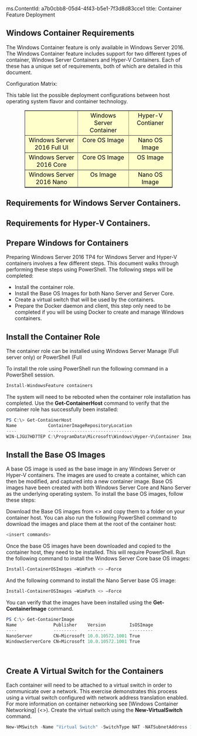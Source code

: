 ms.ContentId: a7b0cbb8-05d4-4f43-b5e1-7f3d8d83cce1
title: Container Feature Deployment

## Windows Container Requirements

The Windows Container feature is only available in Windows Server 2016. The Windows Container feature includes support for two different types of container, Windows Server Containers and Hyper-V Containers. Each of these has a unique set of requirements, both of which are detailed in this document.

Configuration Matrix:

This table list the possible deployment configurations between host operating system flavor and container technology.  


<center>
<table border="1" style="background-color:FFFFCC;border-collapse:collapse;border:1px solid FFCC00;color:000000;width:80%" cellpadding="15" cellspacing="3">
<tr valign="top">
<td></td>
<td><center>Windows Server Container</center></td>
<td><center>Hyper-V Contianer</center></td>
<tr>
<tr valign="top">
<td><center>Windows Server 2016 Full UI</center></td>
<td><center>Core OS Image</center></td>
<td><center>Nano OS Image</center></td>
<tr>
<tr valign="top">
<td><center>Windows Server 2016 Core</center></td>
<td><center>Core OS Image</center></td>
<td><center> OS Image</center></td>
<tr>
<tr valign="top">
<td><center>Windows Server 2016 Nano</center></td>
<td><center> Os Image</center></td>
<td><center>Nano OS Image</center></td>
<tr>
</table>
</center>


## Requirements for Windows Server Containers.

## Requirements for Hyper-V Containers.

## Prepare Windows for Containers

Preparing Windows Server 2016 TP4 for Windows Server and Hyper-V containers involves a few different steps. This document walks through performing these steps using PowerShell. The following steps will be completed:

- Install the container role.
- Install the Base OS Images for both Nano Server and Server Core.
- Create a virtual switch that will be used by the containers.
- Prepare the Docker daemon and client, this step only need to be completed if you will be using Docker to create and manage Windows containers.

## Install the Container Role

The container role can be installed using Windows Server Manage (Full server only) or PowerShell (Full 

To install the role using PowerShell run the following command in a PowerShell session.
```powershell
Install-WindowsFeature containers
```
The system will need to be rebooted when the container role installation has completed.
Use the **Get-ContainerHost** command to verify that the container role has successfully been installed:

```powershell
PS C:\> Get-ContainerHost
Name            ContainerImageRepositoryLocation
----            --------------------------------
WIN-LJGU7HD7TEP C:\ProgramData\Microsoft\Windows\Hyper-V\Container Image Store
```
## Install the Base OS Images

A base OS image is used as the base image in any Windows Server or Hyper-V containers. The images are used to create a container, which can then be modified, and captured into a new container image. Base OS images have been created with both Windows Server Core and Nano Server as the underlying operating system. To install the base OS images, follow these steps:

Download the Base OS images from <> and copy them to a folder on your container host. You can also run the following PowerShell command to download the images and place them at the root of the container host:

```powershell
<insert commands>
```
Once the base OS images have been downloaded and copied to the container host, they need to be installed. This will require PowerShell. Run the following command to install the Windows Server Core base OS images:

```powershell
Install-ContainerOSImages –WimPath <> –Force
```
And the following command to install the Nano Server base OS image:

```powershell
Install-ContainerOSImages –WimPath <> –Force
```

You can verify that the images have been installed using the **Get-ContainerImage** command.

```powershell
PS C:\> Get-ContainerImage
Name              Publisher    Version         IsOSImage
----              ---------    -------         ---------
NanoServer        CN=Microsoft 10.0.10572.1001 True
WindowsServerCore CN=Microsoft 10.0.10572.1001 True
```  
 
## Create A Virtual Switch for the Containers

Each container will need to be attached to a virtual switch in order to communicate over a network. This exercise demonstrates this process using a virtual switch configured with network address translation enabled. For more information on container networking see [Windows Container Networking] (<>).
Create the virtual switch using the **New-VirtualSwitch** command.

```powershell
New-VMSwitch -Name "Virtual Switch" -SwitchType NAT -NATSubnetAddress 172.16.0.0/12
```




